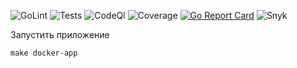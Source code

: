![GoLint](https://github.com/kotoproger/exchange/actions/workflows/linter.yml/badge.svg?branch=master) ![Tests](https://github.com/kotoproger/exchange/actions/workflows/tests.yml/badge.svg?branch=master) ![CodeQl](https://github.com/kotoproger/exchange/actions/workflows/github-code-scanning/codeql/badge.svg?branch=master) ![Coverage](https://github.com/kotoproger/exchange/actions/workflows/coverage.yml/badge.svg?branch=master) [![Go Report Card](https://goreportcard.com/badge/github.com/kotoproger/exchange)](https://goreportcard.com/report/github.com/kotoproger/exchange) ![Snyk](https://snyk.io/test/github/kotoproger/exchange/badge.svg)

Запустить приложение
```
make docker-app 
```
